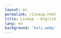 ```yaml
---
layout: en
permalink: /lineup.html
title: Lineup - English
lang: en
background: 'holi.webp'
---
```

